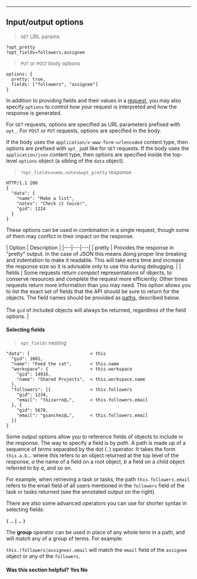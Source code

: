 <hr class="full-line">
<section>

# Input/output options

> `GET` URL params

```
?opt_pretty
?opt_fields=followers,assignee
``` 

> `PUT` or `POST` body options

```
options: { 
  pretty: true,
  fields: ["followers", "assignee"]
}
```

In addition to providing fields and their values in a [request](/docs/how-to-use-the-api), you may also specify `options` to control how your request
is interpreted and how the response is generated.

For `GET` requests, options are specified as URL parameters prefixed with `opt_`. For `POST` or `PUT` requests, options are specified in the body.

If the body uses the `application/x-www-form-urlencoded` content type, then options are prefixed with `opt_` just like for `GET` requests. If the
body uses the `application/json` content type, then options are specified inside the top-level `options` object (a sibling of the `data` object).

> `?opt_fields=name,notes&opt_pretty` response

```
HTTP/1.1 200
{
  "data": {
    "name": "Make a list",
    "notes": "Check it twice!",
    "gid": 1224
  }
}
```

These options can be used in combination in a single request, though some of them may conflict in their impact on
the response.

| Option | Description |
|---|---|---|
| pretty | Provides the response in "pretty" output. In the case of JSON this means doing proper line breaking and indentation to make it readable. This will take extra time and increase the response size so it is advisable only to use this during debugging. |
| fields | Some requests return *compact* representations of objects, to conserve resources and complete the request more efficiently. Other times requests return more information than you may need. This option allows you to list the exact set of fields that the API should be sure to return for the objects. The field names should be provided as <a href="/docs/paths">paths</a>, described below. <br><br> The `gid` of included objects will always be returned, regardless of the field options. |

<a name="paths"></a>
#### Selecting fields

> `opt_fields` nesting

```
"data": {                       < this
  "gid": 1001,
  "name": "Feed the cat",       < this.name
  "workspace": {                < this.workspace
    "gid": 14916,
    "name": "Shared Projects",  < this.workspace.name
  },
  "followers": [{               < this.followers
    "gid": 1234,
    "email": "tbizarro@…",      < this.followers.email
  }, {
    "gid": 5678,
    "email": "gsanchez@…",      < this.followers.email
  }]
}
```

Some output options allow you to reference fields of objects to include in the response.
The way to specify a field is by _path_. A path is made up of a sequence of _terms_ separated by the dot (`.`)
operator. It takes the form `this.a.b`… where _this_ refers to an object returned at the top level of the response,
_a_ the name of a field on a root object, _b_ a field on a child object referred to by _a_, and so on.

For example, when retrieving a task or tasks, the path `this.followers.email` refers to the email field of all users
mentioned in the `followers` field of the task or tasks returned (see the annotated output on the right).

There are also some advanced operators you can use for shorter syntax in selecting fields:

**`(` .. `|` .. `)`**

The **group** operator can be used in place of any whole term in a path, and will match any of a group of terms. For example:

`this.(followers|assignee).email` will match the `email` field of the `assignee` object or any of the `followers`.

<div>
  <div class="docs-developer-satisfaction-content">
      <h4>Was this section helpful? <a class="positiveFeedback-DevSatisfaction" style="cursor:pointer;">Yes </a><a class="negativeFeedback-DevSatisfaction" style="cursor:pointer;">No</a></h4>
  </div>
</div>

</section>
